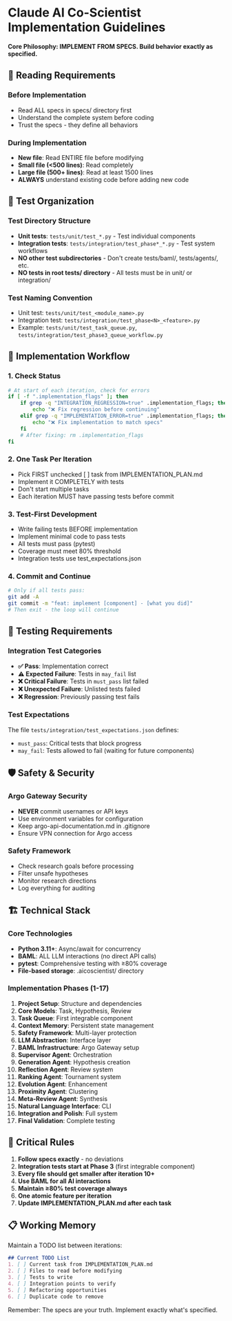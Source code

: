 # Claude AI Co-Scientist Implementation Guidelines

**Core Philosophy: IMPLEMENT FROM SPECS. Build behavior exactly as specified.**

## 📖 Reading Requirements

### Before Implementation
- Read ALL specs in specs/ directory first
- Understand the complete system before coding
- Trust the specs - they define all behaviors

### During Implementation
- **New file**: Read ENTIRE file before modifying
- **Small file (<500 lines)**: Read completely
- **Large file (500+ lines)**: Read at least 1500 lines
- **ALWAYS** understand existing code before adding new code

## 📁 Test Organization

### Test Directory Structure
- **Unit tests**: `tests/unit/test_*.py` - Test individual components
- **Integration tests**: `tests/integration/test_phase*_*.py` - Test system workflows
- **NO other test subdirectories** - Don't create tests/baml/, tests/agents/, etc.
- **NO tests in root tests/ directory** - All tests must be in unit/ or integration/

### Test Naming Convention
- Unit test: `tests/unit/test_<module_name>.py`
- Integration test: `tests/integration/test_phase<N>_<feature>.py`
- Example: `tests/unit/test_task_queue.py`, `tests/integration/test_phase3_queue_workflow.py`

## 🔄 Implementation Workflow

### 1. Check Status
```bash
# At start of each iteration, check for errors
if [ -f ".implementation_flags" ]; then
    if grep -q "INTEGRATION_REGRESSION=true" .implementation_flags; then
        echo "❌ Fix regression before continuing"
    elif grep -q "IMPLEMENTATION_ERROR=true" .implementation_flags; then
        echo "❌ Fix implementation to match specs"
    fi
    # After fixing: rm .implementation_flags
fi
```

### 2. One Task Per Iteration
- Pick FIRST unchecked [ ] task from IMPLEMENTATION_PLAN.md
- Implement it COMPLETELY with tests
- Don't start multiple tasks
- Each iteration MUST have passing tests before commit

### 3. Test-First Development
- Write failing tests BEFORE implementation
- Implement minimal code to pass tests
- All tests must pass (pytest)
- Coverage must meet 80% threshold
- Integration tests use test_expectations.json

### 4. Commit and Continue
```bash
# Only if all tests pass:
git add -A
git commit -m "feat: implement [component] - [what you did]"
# Then exit - the loop will continue
```

## 🧪 Testing Requirements

### Integration Test Categories
- **✅ Pass**: Implementation correct
- **⚠️ Expected Failure**: Tests in `may_fail` list
- **❌ Critical Failure**: Tests in `must_pass` list failed
- **❌ Unexpected Failure**: Unlisted tests failed
- **❌ Regression**: Previously passing test fails

### Test Expectations
The file `tests/integration/test_expectations.json` defines:
- `must_pass`: Critical tests that block progress
- `may_fail`: Tests allowed to fail (waiting for future components)

## 🛡️ Safety & Security

### Argo Gateway Security
- **NEVER** commit usernames or API keys
- Use environment variables for configuration
- Keep argo-api-documentation.md in .gitignore
- Ensure VPN connection for Argo access

### Safety Framework
- Check research goals before processing
- Filter unsafe hypotheses
- Monitor research directions
- Log everything for auditing

## 🏗️ Technical Stack

### Core Technologies
- **Python 3.11+**: Async/await for concurrency
- **BAML**: ALL LLM interactions (no direct API calls)
- **pytest**: Comprehensive testing with ≥80% coverage
- **File-based storage**: .aicoscientist/ directory

### Implementation Phases (1-17)
1. **Project Setup**: Structure and dependencies
2. **Core Models**: Task, Hypothesis, Review
3. **Task Queue**: First integrable component
4. **Context Memory**: Persistent state management
5. **Safety Framework**: Multi-layer protection
6. **LLM Abstraction**: Interface layer
7. **BAML Infrastructure**: Argo Gateway setup
8. **Supervisor Agent**: Orchestration
9. **Generation Agent**: Hypothesis creation
10. **Reflection Agent**: Review system
11. **Ranking Agent**: Tournament system
12. **Evolution Agent**: Enhancement
13. **Proximity Agent**: Clustering
14. **Meta-Review Agent**: Synthesis
15. **Natural Language Interface**: CLI
16. **Integration and Polish**: Full system
17. **Final Validation**: Complete testing

## 🚨 Critical Rules

1. **Follow specs exactly** - no deviations
2. **Integration tests start at Phase 3** (first integrable component)
3. **Every file should get smaller after iteration 10+**
4. **Use BAML for all AI interactions**
5. **Maintain ≥80% test coverage always**
6. **One atomic feature per iteration**
7. **Update IMPLEMENTATION_PLAN.md after each task**

## 📋 Working Memory

Maintain a TODO list between iterations:
```markdown
## Current TODO List
1. [ ] Current task from IMPLEMENTATION_PLAN.md
2. [ ] Files to read before modifying
3. [ ] Tests to write
4. [ ] Integration points to verify
5. [ ] Refactoring opportunities
6. [ ] Duplicate code to remove
```

Remember: The specs are your truth. Implement exactly what's specified.